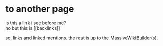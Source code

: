 # to another page

is this a link i see before me?  
no but this is [[backlinks]]  

so, links and linked mentions. the rest is up to the MassiveWikiBuilder(s).  
